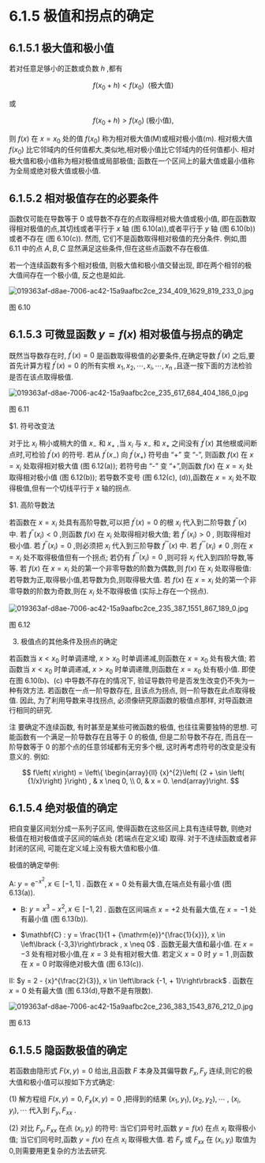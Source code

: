 # 6.1.5 极值和拐点的确定

## 6.1.5.1 极大值和极小值

若对任意足够小的正数或负数 $h$ ,都有

$$
f\left( {{x}_{0} + h}\right)  < f\left( {x}_{0}\right) \;\text{ (极大值) } \tag{6.34a}
$$

或

$$
f\left( {{x}_{0} + h}\right)  > f\left( {x}_{0}\right) \;\text{(极小值),} \tag{6.34b}
$$

则 $f\left( x\right)$ 在 $x = {x}_{0}$ 处的值 $f\left( {x}_{0}\right)$ 称为相对极大值(M)或相对极小值(m). 相对极大值 $f\left( {x}_{0}\right)$ 比它邻域内的任何值都大,类似地,相对极小值比它邻域内的任何值都小. 相对极大值和极小值称为相对极值或局部极值; 函数在一个区间上的最大值或最小值称为全局或绝对极大值或极小值.

## 6.1.5.2 相对极值存在的必要条件

函数仅可能在导数等于 0 或导数不存在的点取得相对极大值或极小值, 即在函数取得相对极值的点,其切线或者平行于 $x$ 轴 (图 6.10(a)),或者平行于 $y$ 轴 (图 6.10(b)) 或者不存在 (图 6.10(c)). 然而, 它们不是函数取得相对极值的充分条件. 例如,图 6.11 中的点 $A, B, C$ 显然满足这些条件,但在这些点函数不存在极值.

若一个连续函数有多个相对极值, 则极大值和极小值交替出现, 即在两个相邻的极大值间存在一个极小值, 反之也是如此.

![019363af-d8ae-7006-ac42-15a9aafbc2ce_234_409_1629_819_233_0.jpg](/images/019363af-d8ae-7006-ac42-15a9aafbc2ce_234_409_1629_819_233_0.jpg)

图 6.10

## 6.1.5.3 可微显函数 $y = f\left( x\right)$ 相对极值与拐点的确定

既然当导数存在时, ${f}^{\prime }\left( x\right)  = 0$ 是函数取得极值的必要条件,在确定导数 ${f}^{\prime }\left( x\right)$ 之后,要首先计算方程 ${f}^{\prime }\left( x\right)  = 0$ 的所有实根 ${x}_{1},{x}_{2},\cdots ,{x}_{i},\cdots ,{x}_{n}$ ,且逐一按下面的方法检验是否在该点取得极值.

![019363af-d8ae-7006-ac42-15a9aafbc2ce_235_617_684_404_186_0.jpg](/images/019363af-d8ae-7006-ac42-15a9aafbc2ce_235_617_684_404_186_0.jpg)

图 6.11

$1. 符号改变法

对于比 ${x}_{i}$ 稍小或稍大的值 ${x}_{ - }$ 和 ${x}_{ + }$ ,当 ${x}_{i}$ 与 ${x}_{ - }$ 和 ${x}_{ + }$ 之间没有 ${f}^{\prime }\left( x\right)$ 其他根或间断点时,可检验 ${f}^{\prime }\left( x\right)$ 的符号. 若从 ${f}^{\prime }\left( {x}_{ - }\right)$ 向 ${f}^{\prime }\left( {x}_{ + }\right)$ 符号由 “+” 变 “-”, 则函数 $f\left( x\right)$ 在 $x = {x}_{i}$ 处取得相对极大值 (图 6.12(a)); 若符号由 “-” 变 “+”,则函数 $f\left( x\right)$ 在 $x = {x}_{i}$ 处取得相对极小值 (图 6.12(b)); 若导数不变号 (图 6.12(c), (d)),函数在 $x = {x}_{i}$ 处不取得极值,但有一个切线平行于 $x$ 轴的拐点.

$1. 高阶导数法

若函数在 $x = {x}_{i}$ 处具有高阶导数,可以把 ${f}^{\prime }\left( x\right)  = 0$ 的根 ${x}_{i}$ 代入到二阶导数 ${f}^{\prime \prime }\left( x\right)$ 中. 若 ${f}^{\prime \prime }\left( {x}_{i}\right)  < 0$ ,则函数 $f\left( x\right)$ 在 ${x}_{i}$ 处取得相对极大值; 若 ${f}^{\prime \prime }\left( {x}_{i}\right)  > 0$ , 则取得相对极小值. 若 ${f}^{\prime \prime }\left( {x}_{i}\right)  = 0$ ,则必须把 ${x}_{i}$ 代入到三阶导数 ${f}^{\prime \prime \prime }\left( x\right)$ 中. 若 ${f}^{\prime \prime \prime }\left( {x}_{i}\right)  \neq  0$ ,则在 $x = {x}_{i}$ 处不取得极值但有一个拐点; 若仍有 ${f}^{\prime \prime \prime }\left( {x}_{i}\right)  = 0$ ,则可将 ${x}_{i}$ 代入到四阶导数,等等. 若 $f\left( x\right)$ 在 $x = {x}_{i}$ 处的第一个非零导数的阶数为偶数,则 $f\left( x\right)$ 在 ${x}_{i}$ 处取得极值: 若导数为正,取得极小值,若导数为负,则取得极大值. 若 $f\left( x\right)$ 在 $x = {x}_{i}$ 处的第一个非零导数的阶数为奇数,则在 ${x}_{i}$ 处不取得极值 (实际上存在一个拐点).

![019363af-d8ae-7006-ac42-15a9aafbc2ce_235_387_1551_867_189_0.jpg](/images/019363af-d8ae-7006-ac42-15a9aafbc2ce_235_387_1551_867_189_0.jpg)

图 6.12

3. 极值点的其他条件及拐点的确定

若函数当 $x < {x}_{0}$ 时单调递增, $x > {x}_{0}$ 时单调递减,则函数在 $x = {x}_{0}$ 处有极大值; 若函数当 $x < {x}_{0}$ 时单调递减, $x > {x}_{0}$ 时单调递赠,则函数在 $x = {x}_{0}$ 处有极小值. 即使在图 6.10(b)、(c) 中导数不存在的情况下, 验证导数符号是否发生改变仍不失为一种有效方法. 若函数在一点一阶导数存在, 且该点为拐点, 则一阶导数在此点取得极值. 因此, 为了利用导数来寻找拐点, 必须像研究原函数的极值点那样, 对导函数进行相同的研究.

注 要确定不连续函数, 有时甚至是某些可微函数的极值, 也往往需要独特的思想. 可能函数有一个满足一阶导数存在且等于 0 的极值, 但是二阶导数不存在, 而且在一阶导数等于 0 的那个点的任意邻域都有无穷多个根, 这时再考虑符号的改变是没有意义的. 例如:

$$
f\left( x\right)  = \left\{  \begin{array}{ll} {x}^{2}\left( {2 + \sin \left( {1/x}\right) }\right) , & x \neq  0, \\  0, & x = 0. \end{array}\right.
$$

## 6.1.5.4 绝对极值的确定

把自变量区间划分成一系列子区间, 使得函数在这些区间上具有连续导数, 则绝对极值在相对极值或子区间的端点处 (若端点在定义域) 取得. 对于不连续函数或者非封闭的区间, 可能在定义域上没有极大值和极小值.

极值的确定举例:

A: $y = {\mathrm{e}}^{-{x}^{2}}, x \in  \left\lbrack  {-1,1}\right\rbrack$ . 函数在 $x = 0$ 处有最大值,在端点处有最小值 (图 6.13(a)).

- B: $y = {x}^{3} - {x}^{2}, x \in  \left\lbrack  {-1,2}\right\rbrack$ . 函数在区间端点 $x =  + 2$ 处有最大值,在 $x =  - 1$ 处有最小值 (图 6.13(b)).

- $\mathbf{C} : y = \frac{1}{1 + {\mathrm{e}}^{\frac{1}{x}}}, x \in  \left\lbrack  {-3,3}\right\rbrack  , x \neq  0$ . 函数无最大值和最小值. 在 $x =  - 3$ 处有相对极小值,在 $x = 3$ 处有相对极大值. 若定义 $x = 0$ 时 $y = 1$ ,则函数在 $x = 0$ 时取得绝对极大值 (图 6.13(c)).

II: $y = 2 - {x}^{\frac{2}{3}}, x \in  \left\lbrack  {-1, + 1}\right\rbrack$ . 函数在 $x = 0$ 处有最大值 (图 6.13(d),导数不是有限数).

![019363af-d8ae-7006-ac42-15a9aafbc2ce_236_383_1543_876_212_0.jpg](/images/019363af-d8ae-7006-ac42-15a9aafbc2ce_236_383_1543_876_212_0.jpg)

图 6.13

## 6.1.5.5 隐函数极值的确定

若函数由隐形式 $F\left( {x, y}\right)  = 0$ 给出,且函数 $F$ 本身及其偏导数 ${F}_{x},{F}_{y}$ 连续,则它的极大值和极小值可以按如下方式确定:

(1) 解方程组 $F\left( {x, y}\right)  = 0,{F}_{x}\left( {x, y}\right)  = 0$ ,把得到的结果 $\left( {{x}_{1},{y}_{1}}\right) ,\left( {{x}_{2},{y}_{2}}\right) ,\cdots$ , $\left( {{x}_{i},{y}_{i}}\right) ,\cdots$ 代入到 ${F}_{y},{F}_{xx}$ .

(2) 对比 ${F}_{y},{F}_{xx}$ 在点 $\left( {{x}_{i},{y}_{i}}\right)$ 的符号: 当它们异号时,函数 $y = f\left( x\right)$ 在点 ${x}_{i}$ 取得极小值; 当它们同号时,函数 $y = f\left( x\right)$ 在点 ${x}_{i}$ 取得极大值. 若 ${F}_{y}$ 或 ${F}_{xx}$ 在 $\left( {{x}_{i},{y}_{i}}\right)$ 取值为 0,则需要用更复杂的方法去研究.

